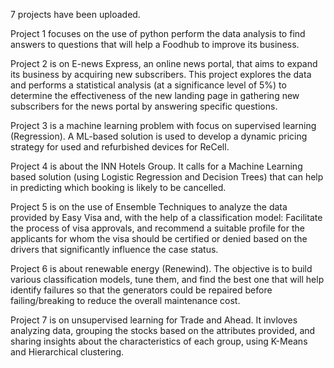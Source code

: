 7 projects have been uploaded.

Project 1 focuses on the use of python perform the data analysis to find answers to questions that will help a Foodhub to improve its business.

Project 2 is on E-news Express, an online news portal, that aims to expand its business by acquiring new subscribers. This project explores the data and performs a statistical analysis (at a significance level of 5%) to determine the effectiveness of the new landing page in gathering new subscribers for the news portal by answering specific questions.

Project 3 is a machine learning problem with focus on supervised learning (Regression). A ML-based solution is used to develop a dynamic pricing strategy for used and refurbished devices for ReCell.

Project 4 is about the INN Hotels Group. It calls for a Machine Learning based solution (using Logistic Regression and Decision Trees) that can help in predicting which booking is likely to be cancelled.

Project 5 is on the use of Ensemble Techniques to analyze the data provided by Easy Visa and, with the help of a classification model: Facilitate the process of visa approvals, and recommend a suitable profile for the applicants for whom the visa should be certified or denied based on the drivers that significantly influence the case status.

Project 6 is about renewable energy (Renewind). The objective is to build various classification models, tune them, and find the best one that will help identify failures so that the generators could be repaired before failing/breaking to reduce the overall maintenance cost.

Project 7 is on unsupervised learning for Trade and Ahead. It invloves analyzing data, grouping the stocks based on the attributes provided, and sharing insights about the characteristics of each group, using K-Means and Hierarchical clustering.
